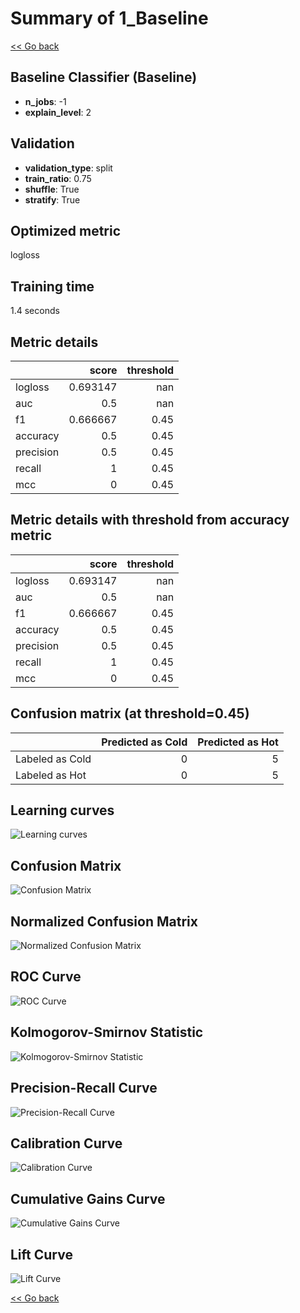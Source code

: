 # Summary of 1_Baseline

[<< Go back](../README.md)


## Baseline Classifier (Baseline)
- **n_jobs**: -1
- **explain_level**: 2

## Validation
 - **validation_type**: split
 - **train_ratio**: 0.75
 - **shuffle**: True
 - **stratify**: True

## Optimized metric
logloss

## Training time

1.4 seconds

## Metric details
|           |    score |   threshold |
|:----------|---------:|------------:|
| logloss   | 0.693147 |      nan    |
| auc       | 0.5      |      nan    |
| f1        | 0.666667 |        0.45 |
| accuracy  | 0.5      |        0.45 |
| precision | 0.5      |        0.45 |
| recall    | 1        |        0.45 |
| mcc       | 0        |        0.45 |


## Metric details with threshold from accuracy metric
|           |    score |   threshold |
|:----------|---------:|------------:|
| logloss   | 0.693147 |      nan    |
| auc       | 0.5      |      nan    |
| f1        | 0.666667 |        0.45 |
| accuracy  | 0.5      |        0.45 |
| precision | 0.5      |        0.45 |
| recall    | 1        |        0.45 |
| mcc       | 0        |        0.45 |


## Confusion matrix (at threshold=0.45)
|                 |   Predicted as Cold |   Predicted as Hot |
|:----------------|--------------------:|-------------------:|
| Labeled as Cold |                   0 |                  5 |
| Labeled as Hot  |                   0 |                  5 |

## Learning curves
![Learning curves](learning_curves.png)
## Confusion Matrix

![Confusion Matrix](confusion_matrix.png)


## Normalized Confusion Matrix

![Normalized Confusion Matrix](confusion_matrix_normalized.png)


## ROC Curve

![ROC Curve](roc_curve.png)


## Kolmogorov-Smirnov Statistic

![Kolmogorov-Smirnov Statistic](ks_statistic.png)


## Precision-Recall Curve

![Precision-Recall Curve](precision_recall_curve.png)


## Calibration Curve

![Calibration Curve](calibration_curve_curve.png)


## Cumulative Gains Curve

![Cumulative Gains Curve](cumulative_gains_curve.png)


## Lift Curve

![Lift Curve](lift_curve.png)



[<< Go back](../README.md)
